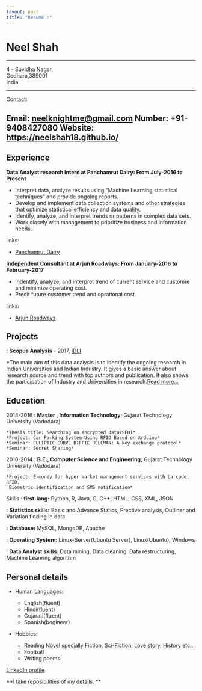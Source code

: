 ```yaml
---
layout: post
title: "Resume :"
---
```


Neel Shah 
=========

---------------------------------------------------------------------------------------------------------------    
4 - Suvidha Nagar,           
Godhara,389001         
India

--------------------------------------------------------------------------------------------------------------
Contact:

Email: neelknightme@gmail.com
Number: +91-9408427080
Website: https://neelshah18.github.io/
--------------------------------------------------------------------------------------------------------------- 

Experience
----------

**Data Analyst research Intern at Panchamrut Dairy: From July-2016 to Present**

* Interpret data, analyze results using “Machine Learning statistical techniques” and
  provide ongoing reports.
* Develop and implement data collection systems and other strategies that optimize
  statistical efficiency and data quality.
* Identify, analyze, and interpret trends or patterns in complex data sets.
* Work closely with management to prioritize business and information needs.

links:

* [Panchamrut Dairy](http://panchamrutdairy.org/)

**Independent Consultant at Arjun Roadways: From January-2016 to February-2017**

* Indentify, analyze, and interpret trend of current service and customre and
  minimize operating cost.
* Predit future customer trend and oprational cost.

links:

* [Arjun Roadways](http://arjunroadways.com/)

Projects
--------
: **Scopus Analysis** - 2017, [IDLI](http://idli.group/team.html)
  
  *The main aim of this data analysis is to identify the ongoing research in Indian Universities and Indian Industry. It gives a basic answer about research source and trend with top authors and publication. It also shows the participation of Industry and Universities in research.[Read more...](https://neelshah18.github.io/Scopus-analysis.html) 

Education
---------

2014-2016 
:   **Master , Information Technology**; Gujarat Technology University (Vadodara)

    *Thesis title: Searching on encrypted data(SED)*
    *Project: Car Parking System Using RFID Based on Arduino*
    *Seminar: ELLIPTIC CURVE DIFFIE HELLMAN: A key exchange protocol*
    *Seminar: Secret Sharing*

2010-2014
:   **B.E., Computer Science and Engineering**; Gujarat Technology University
    (Vadodara)

    *Project: E-money for hyper market management services with barcode, RFID, 
     Biometric identification and SMS notification*

Skills
:   **first-lang:** Python, R, Java, C, C++, HTML, CSS, XML, JSON

:   **Statistics skills:** Basic and Advance Statics, Prective analysis, Outliner and Variation finding in data

:   **Database:** MySQL, MongoDB, Apache

:   **Operating System:** Linux-Server(Ubuntu Server), Linux(Ubuntu), Windows

:   **Data Analyst skills:** Data mining, Data cleaning, Data restructuring, Machine Leanring algorithm

[ref]: https://github.com/NeelShah18

Personal details
----------------

* Human Languages:

     * English(fluent)
     * Hindi(fluent)
     * Gujarati(fluent)
     * Spanish(begineer)

* Hobbies:
  
     * Reading Novel specially Fiction, Sci-Fiction, Love story, History etc...
     * Football
     * Writing poems

[LinkedIn profile](https://www.linkedin.com/in/neel-shah-7b5495104/)

**I take reposibilities of my details. **
